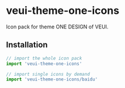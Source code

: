 # veui-theme-one-icons

Icon pack for theme ONE DESIGN of VEUI.

## Installation

```js
// import the whole icon pack
import 'veui-theme-one-icons'

// import single icons by demand
import 'veui-theme-one-icons/baidu'
```
